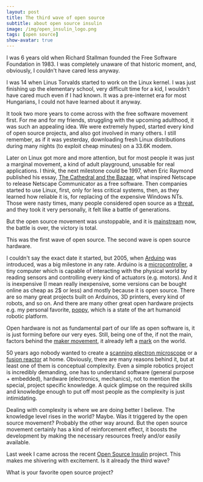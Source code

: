 ```yaml
---
layout: post
title: The third wave of open source
subtitle: about open source insulin
image: /img/open_insulin_logo.png
tags: [open source]
show-avatar: true
---
```


I was 6 years old when Richard Stallman founded the Free Software Foundation in 1983. I was completely unaware of that historic moment, and, obviously, I couldn't have cared less anyway.

I was 14 when Linus Torvalds started to work on the Linux kernel. I was just finishing up the elementary school, very difficult time for a kid, I wouldn't have cared much even if I had known. It was a pre-internet era for most Hungarians, I could not have learned about it anyway.

It took two more years to come across with the free software movement first. For me and for my friends, struggling with the upcoming adulthood, it was such an appealing idea. We were extremely hyped, started every kind of open source projects, and also got involved in many others. I still remember, as if it was yesterday, downloading fresh Linux distributions during many nights (to exploit cheap minutes) on a 33.6K modem.

Later on Linux got more and more attention, but for most people it was just a marginal movement, a kind of adult playground, unusable for real applications. I think, the next milestone could be 1997, when Eric Raymond published his essay, [The Cathedral and the Bazaar](http://www.catb.org/esr/writings/cathedral-bazaar/), what inspired Netscape to release Netscape Communicator as a free software. Then companies started to use Linux, first, only for less critical systems, then, as they learned how reliable it is, for replacing of the expensive Windows NTs. Those were nasty times, many people considered open source as a [threat](http://www.theregister.co.uk/2001/06/02/ballmer_linux_is_a_cancer/), and they took it very personally, it felt like a battle of generations.

But the open source movement was unstoppable, and it is [mainstream](http://radar.oreilly.com/2015/06/net-open-source.html) now, the battle is over, the victory is total.

This was the first wave of open source. The second wave is open source hardware.

I couldn't say the exact date it started, but 2005, when [Arduino](http://arduino.cc/) was introduced, was a big milestone in any rate. Arduino is a [microcontroller](https://en.wikipedia.org/wiki/Microcontroller), a tiny computer which is capable of  interacting with the physical world by reading sensors and controlling every kind of actuators (e.g. motors). And it is inexpensive (I mean really inexpensive, some versions can be bought online as cheap as 2$ or less) and mostly because it is open source. There are so many great projects built on Arduinos, 3D printers, every kind of robots, and  so on. And there are many other great open hardware projects e.g. my personal favorite, [poppy](https://www.poppy-project.org/creatures/poppy-humanoid/), which is a state of the art humanoid robotic platform.

Open hardware is not as fundamental part of our life as open software is, it is just forming before our very eyes. Still, being one of the, if not the main, factors behind the [maker movement](http://www.huffingtonpost.com/brit-morin/what-is-the-maker-movemen_b_3201977.html), it already left a [mark](https://www.whitehouse.gov/blog/2014/06/18/president-obama-white-house-maker-faire-today-s-diy-tomorrow-s-made-america) on the world.

50 years ago nobody wanted to create a [scanning electron microscope](http://makezine.com/2011/03/24/diy-scanning-electron-microscope-2/) or a [fusion reactor](http://www.popsci.com/science/article/2012-02/boy-who-played-fusion) at home. Obviously, there are many reasons behind it, but at least one of them is conceptual complexity. Even a simple robotics project is incredibly demanding, one has to understand software (general purpose + embedded), hardware (electronics, mechanics), not to mention the special, project specific knowledge. A quick glimpse on the required skills and knowledge enough to put off most people as the complexity is just intimidating.

Dealing with complexity is where we are doing better I believe. The knowledge level rises in the world? Maybe. Was it triggered by the open source movement? Probably the other way around. But the open source movement certainly has a kind of reinforcement effect, it boosts the development by making the necessary resources freely and/or easily available.  

Last week I came across the recent [Open Source Insulin](https://experiment.com/projects/open-insulin) project. This makes me shivering with excitement. Is it already the third wave?

What is your favorite open source project?











